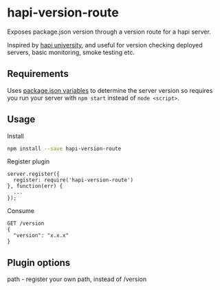 # hapi-version-route
Exposes package.json version through a version route for a hapi server.

Inspired by [hapi university](https://github.com/hapijs/university), and useful for version checking deployed servers, basic monitoring, smoke testing etc.

## Requirements

Uses [package.json variables](https://docs.npmjs.com/misc/scripts#package-json-vars) to determine the server version so requires you run your server with `npm start` instead of `node <script>`.

## Usage

Install

```sh
npm install --save hapi-version-route
```

Register plugin

```node
server.register({
  register: require('hapi-version-route')
}, function(err) {
  ...
});
```

Consume

```
GET /version
{
  "version": "x.x.x"
}
```

## Plugin options

path - register your own path, instead of /version

